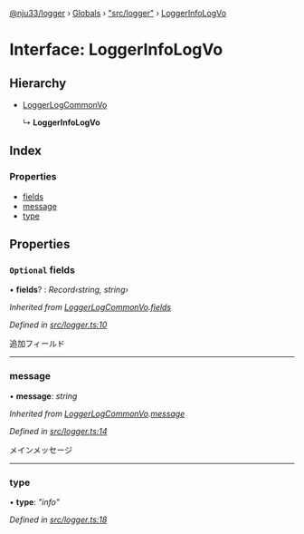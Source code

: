[@nju33/logger](../README.md) › [Globals](../globals.md) › ["src/logger"](../modules/_src_logger_.md) › [LoggerInfoLogVo](_src_logger_.loggerinfologvo.md)

# Interface: LoggerInfoLogVo

## Hierarchy

* [LoggerLogCommonVo](_src_logger_.loggerlogcommonvo.md)

  ↳ **LoggerInfoLogVo**

## Index

### Properties

* [fields](_src_logger_.loggerinfologvo.md#optional-fields)
* [message](_src_logger_.loggerinfologvo.md#message)
* [type](_src_logger_.loggerinfologvo.md#type)

## Properties

### `Optional` fields

• **fields**? : *Record‹string, string›*

*Inherited from [LoggerLogCommonVo](_src_logger_.loggerlogcommonvo.md).[fields](_src_logger_.loggerlogcommonvo.md#optional-fields)*

*Defined in [src/logger.ts:10](https://github.com/nju33/logger/blob/22b1f74/src/logger.ts#L10)*

追加フィールド

___

###  message

• **message**: *string*

*Inherited from [LoggerLogCommonVo](_src_logger_.loggerlogcommonvo.md).[message](_src_logger_.loggerlogcommonvo.md#message)*

*Defined in [src/logger.ts:14](https://github.com/nju33/logger/blob/22b1f74/src/logger.ts#L14)*

メインメッセージ

___

###  type

• **type**: *"info"*

*Defined in [src/logger.ts:18](https://github.com/nju33/logger/blob/22b1f74/src/logger.ts#L18)*
